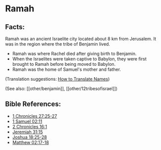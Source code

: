 # Ramah #

## Facts: ##

Ramah was an ancient Israelite city located about 8 km from Jerusalem. It was in the region where the tribe of Benjamin lived.

* Ramah was where Rachel died after giving birth to Benjamin.
* When the Israelites were taken captive to Babylon, they were first brought to Ramah before being moved to Babylon.
* Ramah was the home of Samuel's mother and father.

(Translation suggestions: [How to Translate Names](en/ta-vol1/translate/man/translate-names))

(See also: [[other/benjamin]], [[other/12tribesofisrael]])

## Bible References: ##

* [1 Chronicles 27:25-27](en/tn/1ch/help/27/25)
* [1 Samuel 02:11](en/tn/1sa/help/02/11)
* [2 Chronicles 16:1](en/tn/2ch/help/16/01)
* [Jeremiah 31:15](en/tn/jer/help/31/15)
* [Joshua 18:25-28](en/tn/jos/help/18/25)
* [Matthew 02:17-18](en/tn/mat/help/02/17)